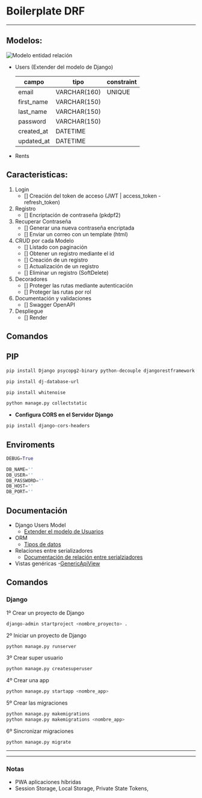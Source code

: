 # Boilerplate DRF

---

## Modelos:

![Modelo entidad relación](entity_relation_diagram.jpg)

- Users (Extender del modelo de Django)

  | campo      | tipo         | constraint |
  | ---------- | ------------ | ---------- |
  | email      | VARCHAR(160) | UNIQUE     |
  | first_name | VARCHAR(150) |            |
  | last_name  | VARCHAR(150) |            |
  | password   | VARCHAR(150) |            |
  | created_at | DATETIME     |            |
  | updated_at | DATETIME     |            |

- Rents


## Caracteristicas:

1. Login
   - [] Creación del token de acceso (JWT | access_token - refresh_token)
2. Registro
   - [] Encriptación de contraseña (pkdpf2)
3. Recuperar Contraseña
   - [] Generar una nueva contraseña encriptada
   - [] Enviar un correo con un template (html)
4. CRUD por cada Modelo
   - [] Listado con paginación
   - [] Obtener un registro mediante el id
   - [] Creación de un registro
   - [] Actualización de un registro
   - [] Eliminar un registro (SoftDelete)
5. Decoradores
   - [] Proteger las rutas mediante autenticación
   - [] Proteger las rutas por rol
6. Documentación y validaciones
   - [] Swagger OpenAPI
7. Despliegue
   - [] Render

## Comandos

## PIP

```sh
pip install Django psycopg2-binary python-decouple djangorestframework drf-yasg djangorestframework-simplejwt

```

```zsh
pip install dj-database-url

pip install whitenoise

python manage.py collectstatic
```

- **Configura CORS en el Servidor Django**

```zsh
pip install django-cors-headers
```

## Enviroments

```py
DEBUG=True

DB_NAME=''
DB_USER=''
DB_PASSWORD=''
DB_HOST=''
DB_PORT=''
```

## Documentación

- Django Users Model
  - [Extender el modelo de Usuarios](https://docs.djangoproject.com/en/4.2/topics/auth/customizing/#substituting-a-custom-user-model)
- ORM
  - [Tipos de datos](https://docs.djangoproject.com/en/4.2/ref/models/fields/#field-types)
- Relaciones entre serializadores
   - [Documentación de relación entre serialziadores](https://www.django-rest-framework.org/api-guide/relations/)
- Vistas genéricas
   -[GenericApiView](https://www.django-rest-framework.org/api-guide/generic-views/)



## Comandos

### Django

1º Crear un proyecto de Django

```sh
django-admin startproject <nombre_proyecto> .
```

2º Iniciar un proyecto de Django

```sh
python manage.py runserver
```

3º Crear super usuario

```sh
python manage.py createsuperuser
```

4º Crear una app

```sh
python manage.py startapp <nombre_app>
```

5º Crear las migraciones

```sh
python manage.py makemigrations
python manage.py makemigrations <nombre_app>
```

6º Sincronizar migraciones

```sh
python manage.py migrate
```
---
---
### Notas
* PWA aplicaciones híbridas
* Session Storage, Local Storage, Private State Tokens, 